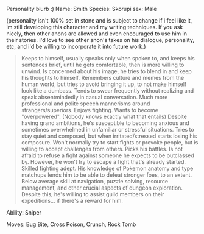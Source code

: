 Personality blurb :)
Name: Smith
Species: Skorupi
sex: Male

(personality isn't 100% set in stone and is subject to change if i feel like it, im still developing this character and my writing techniques. If you ask nicely, then other anons are allowed and even encouraged to use him in their stories. I'd love to see other anon's takes on his dialogue, personality, etc, and i'd be willing to incorporate it into future work.)

>Keeps to himself, usually speaks only when spoken to, and keeps his sentences brief, until he gets comfortable, then is more willing to unwind.
>Is concerned about his image, he tries to blend in and keep his thoughts to himself.
>Remembers culture and memes from the human world, but tries to avoid bringing it up, to not make himself look like a dumbass.
>Tends to swear frequently without realizing and speak absentmindedly in casual conversation. Much more professional and polite speech mannerisms around strangers/superiors.
>Enjoys fighting. Wants to become "overpowered". (Nobody knows exactly what that entails)
>Despite having grand ambitions, he's susceptible to becoming anxious and sometimes overwhelmed in unfamiliar or stressful situations.
>Tries to stay quiet and composed, but when irritated/stressed starts losing his composure.
>Won't normally try to start fights or provoke people, but is willing to accept challenges from others.
>Picks his battles. Is not afraid to refuse a fight against someone he expects to be outclassed by. However, he won't try to escape a fight that's already started.
>Skilled fighting adept. His knowledge of Pokemon anatomy and type matchups lends him to be able to defeat stronger foes, to an extent.
>Below average skill at navigation, puzzle solving, resource management, and other crucial aspects of dungeon exploration.
>Despite this, he's willing to assist guild members on their expeditions... if there's a reward for him.


Ability: Sniper

Moves: Bug Bite, Cross Poison, Crunch, Rock Tomb
